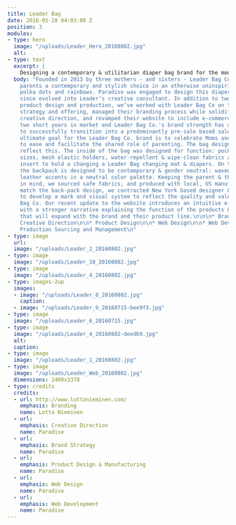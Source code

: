 ```yaml
---
title: Leader Bag
date: 2016-05-28 04:03:00 Z
position: 3
modules:
- type: hero
  image: "/uploads/Leader_Hero_20160802.jpg"
  alt: 
- type: text
  excerpt: |
    Designing a contemporary & utilitarian diaper bag brand for the modern family
  body: "Founded in 2013 by three mothers - and sisters - Leader Bag Co. gives modern
    parents a contemporary and stylish choice in an otherwise uninspiring sea of unicorns,
    polka dots and rainbows. Paradise was engaged to design this diaper bag and has
    since evolved into Leader’s creative consultant. In addition to two phases of
    product design and production, we’ve worked with Leader Bag Co on their product
    strategy and offering, managed their branding process while solidifying an overarching
    creative direction, and revamped their website to include e-commerce. With only
    two short years in market and Leader Bag Co.'s brand strength has allowed them
    to successfully transition into a predominantly pre-sale based sales model. \n\nThe
    ultimate goal for the Leader Bag Co. brand is to celebrate Moms and Dads, and
    to ease and facilitate the shared role of parenting. The bag design needed to
    reflect this. The inside of the bag was designed for function: pockets of different
    sizes, mesh elastic holders, water-repellent & wipe-clean fabrics and a pouch
    insert to hold a changing a Leader Bag changing mat & diapers. On the outside,
    the backpack is designed to be contemporary & gender neutral: waxed-canvas with
    leather accents in a neutral color palette. Keeping the parent & their babies
    in mind, we sourced safe fabrics, and produced with local, US manufacturers. \n\nTo
    match the back-pack design, we contracted New York based designer Lotta Nieminen
    to develop a mark and visual system to reflect the quality and values of Leader
    Bag Co. Our recent update to the website introduces an intuitive e-commerce experience
    with a stronger narrative explaining the function of the products & modular system
    that will expand with the brand and their product line.\n\n\n* Brand Strategy\n\n*
    Creative Direction\n\n* Product Design\n\n* Web Design\n\n* Web Development\n\n*
    Production Sourcing and Management\n"
- type: image
  url: 
  image: "/uploads/Leader_2_20160802.jpg"
- type: image
  image: "/uploads/Leader_10_20160802.jpg"
- type: image
  image: "/uploads/Leader_4_20160802.jpg"
- type: images-2up
  images:
  - image: "/uploads/Leader_8_20160802.jpg"
    caption: 
  - image: "/uploads/Leader_9_20160715-bee9f3.jpg"
- type: image
  image: "/uploads/Leader_6_20160715.jpg"
- type: image
  image: "/uploads/Leader_4_20160802-deedb9.jpg"
  alt: 
  caption: 
- type: image
  image: "/uploads/Leader_1_20160802.jpg"
- type: image
  image: "/uploads/Leader_Web_20160802.jpg"
  dimensions: 2400x3378
- type: credits
  credits:
  - url: http://www.lottanieminen.com/
    emphasis: Branding
    name: Lotta Nieminen
  - url: 
    emphasis: Creative Direction
    name: Paradise
  - url: 
    emphasis: Brand Strategy
    name: Paradise
  - url: 
    emphasis: Product Design & Manufacturing
    name: Paradise
  - url: 
    emphasis: Web Design
    name: Paradise
  - url: 
    emphasis: Web Development
    name: Paradise
---
```


